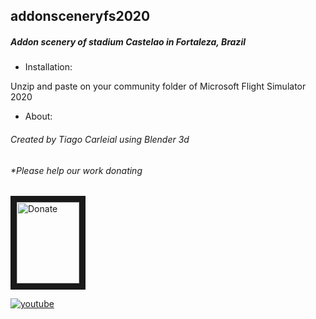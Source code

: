 ## addonsceneryfs2020 

##### Addon scenery of stadium Castelao in Fortaleza, Brazil


+ Installation:

Unzip and paste on your community folder of Microsoft Flight Simulator 2020

+ About:

######  Created by Tiago Carleial using Blender 3d

###### *Please help our work donating

<a href="https://streamlabs.com/IronTiago" target="_blank"><img src="https://ps.w.org/button-paypal-donation/assets/icon-256x256.jpg?rev=1682981" 
alt="Donate" width="100" height="130" border="10" /></a>

<a href="https://youtu.be/aVIwzAw1NPg" target="_blank"></a>


[![youtube](https://img.youtube.com/vi/aVIwzAw1NPg/0.jpg)](https://www.youtube.com/watch?v=aVIwzAw1NPg)
